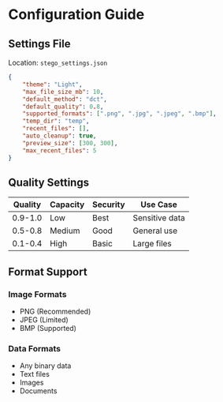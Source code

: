 # Configuration Guide

## Settings File
Location: `stego_settings.json`

```json
{
    "theme": "Light",
    "max_file_size_mb": 10,
    "default_method": "dct",
    "default_quality": 0.8,
    "supported_formats": [".png", ".jpg", ".jpeg", ".bmp"],
    "temp_dir": "temp",
    "recent_files": [],
    "auto_cleanup": true,
    "preview_size": [300, 300],
    "max_recent_files": 5
}
```

## Quality Settings

| Quality | Capacity | Security | Use Case |
|---------|----------|-----------|-----------|
| 0.9-1.0 | Low | Best | Sensitive data |
| 0.5-0.8 | Medium | Good | General use |
| 0.1-0.4 | High | Basic | Large files |

## Format Support

### Image Formats
- PNG (Recommended)
- JPEG (Limited)
- BMP (Supported)

### Data Formats
- Any binary data
- Text files
- Images
- Documents 